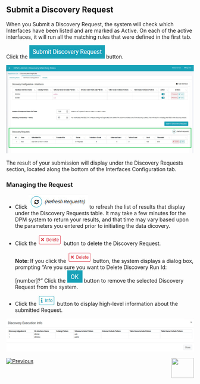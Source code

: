 ## Submit a Discovery Request

When you Submit a Discovery Request, the system will check which Interfaces have been listed and are marked as Active. On each of the active interfaces, it will run all the matching rules that were defined in the first tab.

Click the ![image](/articles/DPM/images/Figure_84_Discovery_SubmitDiscRequest.jpg) button. 

![image](/articles/DPM/images/Figure_86_Discovery_InterfacesTab_Result.jpg)

The result of your submission will display under the Discovery Requests section, located along the bottom of the Interfaces Configuration tab.

### Managing the Request

- Click ![image](/articles/DPM/images/Figure_89_Discovery_Refresh.jpg) to refresh the list of results that display under the Discovery Requests table. It may take a few minutes for the DPM system to return your results, and that time may vary based upon the parameters you entered prior to initiating the data dicovery.

- Click the ![image](/articles/DPM/images/ICON_Delete.jpg) button to delete the Discovery Request. 

  **Note**: If you click the ![image](/articles/DPM/images/ICON_Delete.jpg) button, the system displays a dialog box, prompting “Are you sure you want to Delete Discovery Run Id:[number]?” Click the ![image](/articles/DPM/images/08_ICON_OK.png) button to remove the selected Discovery Request from the system.

- Click the ![image](/articles/DPM/images/ICON_Info.jpg) button to display high-level information about the submitted Request.

![image](/articles/DPM/images/Figure_90_Discovery_Info.jpg)

[![Previous](/articles/DPM/images/Previous.png)]( /articles/DPM/02_Admin_Module/15_6_Discovery_Create_New_Interface.md)[<img align="right" width="60" height="54" src="/articles/DPM/images/Next.png">](/articles/DPM/02_Admin_Module/15_8_Discovery_Results_Tab_Overview.md)
